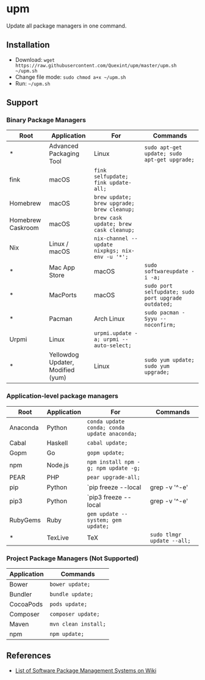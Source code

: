 # upm

Update all package managers in one command.

## Installation

- Download: `wget https://raw.githubusercontent.com/Quexint/upm/master/upm.sh ~/upm.sh`
- Change file mode: `sudo chmod a+x ~/upm.sh`
- Run: `~/upm.sh`

## Support

### Binary Package Managers

Root | Application | For | Commands
---|---|---|---
* | Advanced Packaging Tool | Linux | `sudo apt-get update; sudo apt-get upgrade;`
  | fink | macOS | `fink selfupdate; fink update-all;`
  | Homebrew | macOS | `brew update; brew upgrade; brew cleanup;`
  | Homebrew Caskroom | macOS | `brew cask update; brew cask cleanup;`
  | Nix | Linux / macOS | `nix-channel --update nixpkgs; nix-env -u '*';`
* | Mac App Store | macOS | `sudo softwareupdate -i -a;`
* | MacPorts | macOS | `sudo port selfupdate; sudo port upgrade outdated;`
* | Pacman | Arch Linux | `sudo pacman -Syyu --noconfirm;`
  | Urpmi | Linux | `urpmi.update -a; urpmi --auto-select;`
* | Yellowdog Updater, Modified (yum) | Linux | `sudo yum update; sudo yum upgrade;`

### Application-level package managers

Root | Application | For | Commands
---|---|---|---
  | Anaconda | Python | `conda update conda; conda update anaconda;`
  | Cabal | Haskell | `cabal update;`
  | Gopm | Go | `gopm update;`
  | npm | Node.js | `npm install npm -g; npm update -g;`
  | PEAR | PHP | `pear upgrade-all;`
  | pip | Python | `pip freeze --local | grep -v '^\-e' | cut -d = -f 1  | xargs -n1 pip install -U;`
  | pip3 | Python | `pip3 freeze --local | grep -v '^\-e' | cut -d = -f 1  | xargs -n1 pip3 install -U;`
  | RubyGems | Ruby | `gem update --system; gem update;`
* | TexLive | TeX | `sudo tlmgr update --all;`

### Project Package Managers (Not Supported)

Application | Commands
---|---
Bower | `bower update;`
Bundler | `bundle update;`
CocoaPods | `pods update;`
Composer | `composer update;`
Maven | `mvn clean install;`
npm | `npm update;`

## References

- [List of Software Package Management Systems on Wiki](https://en.wikipedia.org/wiki/List_of_software_package_management_systems)
